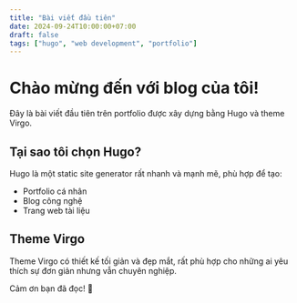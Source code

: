 ```yaml
---
title: "Bài viết đầu tiên"
date: 2024-09-24T10:00:00+07:00
draft: false
tags: ["hugo", "web development", "portfolio"]
---
```


# Chào mừng đến với blog của tôi!

Đây là bài viết đầu tiên trên portfolio được xây dựng bằng Hugo và theme Virgo.

## Tại sao tôi chọn Hugo?

Hugo là một static site generator rất nhanh và mạnh mẽ, phù hợp để tạo:

- Portfolio cá nhân
- Blog công nghệ
- Trang web tài liệu

## Theme Virgo

Theme Virgo có thiết kế tối giản và đẹp mắt, rất phù hợp cho những ai yêu thích sự đơn giản nhưng vẫn chuyên nghiệp.

Cảm ơn bạn đã đọc! 🎉